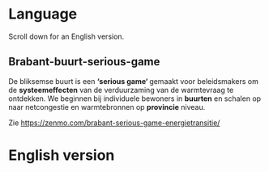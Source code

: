 # Language
Scroll down for an English version.


## Brabant-buurt-serious-game
De bliksemse buurt is een <b>‘serious game‘ </b> gemaakt voor beleidsmakers om de <b>systeemeffecten</b> van de verduurzaming van de warmtevraag te ontdekken. We beginnen bij individuele bewoners in <b>buurten</b> en schalen op naar netcongestie en warmtebronnen op <b>provincie</b> niveau.

Zie https://zenmo.com/brabant-serious-game-energietransitie/








# English version
